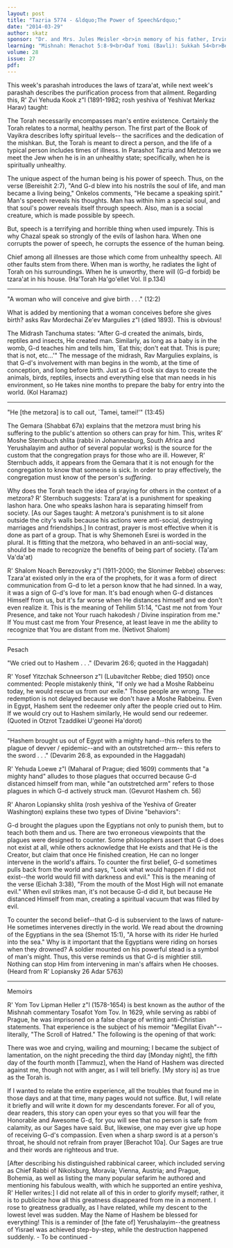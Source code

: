 ```yaml
---
layout: post
title: "Tazria 5774 - &ldquo;The Power of Speech&rdquo;"
date: "2014-03-29"
author: skatz
sponsor: "Dr. and Mrs. Jules Meisler <br>in memory of his father, Irving Meisler a\"h <br>&nbsp;&nbsp;&nbsp;<br>Mr. and Mrs. Harold Saltzman <br>in memory of his father <br>Yosef Noach ben Yitzchak Isaac a\"h <br>&nbsp;&nbsp;&nbsp;<br>Martin and Michelle Swartz <br>on the 50th yahrzeit of <br>Martin's great-grandfather <br>Alexander Kemeny <br>(Shimshon ben Avraham a\"h)"
learning: "Mishnah: Menachot 5:8-9<br>Daf Yomi (Bavli): Sukkah 54<br>Begin Masechet Beitzah on Tuesday<br>Halachah: Mishnah Berurah 356:2-357:2"
volume: 28
issue: 27
pdf: 
---
```


This week's parashah introduces the laws of tzara'at, while next week's parashah describes the purification process from that ailment. Regarding this, R' Zvi Yehuda Kook z"l (1891-1982; rosh yeshiva of Yeshivat Merkaz Harav) taught:

The Torah necessarily encompasses man's entire existence. Certainly the Torah relates to a normal, healthy person. The first part of the Book of Vayikra describes lofty spiritual levels-- the sacrifices and the dedication of the mishkan. But, the Torah is meant to direct a person, and the life of a typical person includes times of illness. In Parashot Tazria and Metzora we meet the Jew when he is in an unhealthy state; specifically, when he is spiritually unhealthy.

The unique aspect of the human being is his power of speech. Thus, on the verse (Bereishit 2:7), "And G-d blew into his nostrils the soul of life, and man became a living being," Onkelos comments, "He became a speaking spirit." Man's speech reveals his thoughts. Man has within him a special soul, and that soul's power reveals itself through speech. Also, man is a social creature, which is made possible by speech.

But, speech is a terrifying and horrible thing when used impurely. This is why Chazal speak so strongly of the evils of lashon hara. When one corrupts the power of speech, he corrupts the essence of the human being.

Chief among all illnesses are those which come from unhealthy speech. All other faults stem from there. When man is worthy, he radiates the light of Torah on his surroundings. When he is unworthy, there will (G-d forbid) be tzara'at in his house. (Ha'Torah Ha'go'ellet Vol. II p.134)

********

"A woman who will conceive and give birth . . ." (12:2)

What is added by mentioning that a woman conceives before she gives birth? asks Rav Mordechai Ze'ev Margulies z"l (died 1893). This is obvious!

The Midrash Tanchuma states: "After G-d created the animals, birds, reptiles and insects, He created man. Similarly, as long as a baby is in the womb, G-d teaches him and tells him, `Eat this; don't eat that. This is pure; that is not, etc...'" The message of the midrash, Rav Margulies explains, is that G-d's involvement with man begins in the womb, at the time of conception, and long before birth. Just as G-d took six days to create the animals, birds, reptiles, insects and everything else that man needs in his environment, so He takes nine months to prepare the baby for entry into the world. (Kol Haramaz)

********

"He \[the metzora\] is to call out, `Tamei, tamei!'" (13:45)

The Gemara (Shabbat 67a) explains that the metzora must bring his suffering to the public's attention so others can pray for him. This, writes R' Moshe Sternbuch shlita (rabbi in Johannesburg, South Africa and Yerushalayim and author of several popular works) is the source for the custom that the congregation prays for those who are ill. However, R' Sternbuch adds, it appears from the Gemara that it is not enough for the congregation to know that someone is sick. In order to pray effectively, the congregation must know of the person's *suffering.*

Why does the Torah teach the idea of praying for others in the context of a metzora? R' Sternbuch suggests: Tzara'at is a punishment for speaking lashon hara. One who speaks lashon hara is separating himself from society. \[As our Sages taught: A metzora's punishment is to sit alone outside the city's walls because his actions were anti-social, destroying marriages and friendships.\] In contrast, prayer is most effective when it is done as part of a group. That is why Shemoneh Esrei is worded in the plural. It is fitting that the metzora, who behaved in an anti-social way, should be made to recognize the benefits of being part of society. (Ta'am Va'da'at)

 R' Shalom Noach Berezovsky z"l (1911-2000; the Slonimer Rebbe) observes: Tzara'at existed only in the era of the prophets, for it was a form of direct communication from G-d to let a person know that he had sinned. In a way, it was a sign of G-d's love for man. It's bad enough when G-d distances Himself from us, but it's far worse when He distances himself and we don't even realize it. This is the meaning of Tehilim 51:14, "Cast me not from Your Presence, and take not Your ruach hakodesh / Divine inspiration from me." If You must cast me from Your Presence, at least leave in me the ability to recognize that You are distant from me. (Netivot Shalom)

********

Pesach

"We cried out to Hashem . . ." (Devarim 26:6; quoted in the Haggadah)

R' Yosef Yitzchak Schneerson z"l (Lubavitcher Rebbe; died 1950) once commented: People mistakenly think, "If only we had a Moshe Rabbeinu today, he would rescue us from our exile." Those people are wrong. The redemption is not delayed because we don't have a Moshe Rabbeinu. Even in Egypt, Hashem sent the redeemer only after the people cried out to Him. If we would cry out to Hashem similarly, He would send our redeemer. (Quoted in Otzrot Tzaddikei U'geonei Ha'dorot)

********

"Hashem brought us out of Egypt with a mighty hand--this refers to the plague of devver / epidemic--and with an outstretched arm-- this refers to the sword . . ." (Devarim 26:8, as expounded in the Haggadah)

R' Yehuda Loewe z"l (Maharal of Prague; died 1609) comments that "a mighty hand" alludes to those plagues that occurred because G-d distanced himself from man, while "an outstretched arm" refers to those plagues in which G-d actively struck man. (Gevurot Hashem ch. 56)

R' Aharon Lopiansky shlita (rosh yeshiva of the Yeshiva of Greater Washington) explains these two types of Divine "behaviors":

G-d brought the plagues upon the Egyptians not only to punish them, but to teach both them and us. There are two erroneous viewpoints that the plagues were designed to counter. Some philosophers assert that G-d does not exist at all, while others acknowledge that He exists and that He is the Creator, but claim that once He finished creation, He can no longer intervene in the world's affairs. To counter the first belief, G-d sometimes pulls back from the world and says, "Look what would happen if I did not exist--the world would fill with darkness and evil." This is the meaning of the verse (Eichah 3:38), "From the mouth of the Most High will not emanate evil." When evil strikes man, it's not because G-d did it, but because He distanced Himself from man, creating a spiritual vacuum that was filled by evil.

To counter the second belief--that G-d is subservient to the laws of nature-He sometimes intervenes directly in the world. We read about the drowning of the Egyptians in the sea (Shemot 15:1), "A horse with its rider He hurled into the sea." Why is it important that the Egyptians were riding on horses when they drowned? A soldier mounted on his powerful stead is a symbol of man's might. Thus, this verse reminds us that G-d is mightier still. Nothing can stop Him from intervening in man's affairs when He chooses. (Heard from R' Lopiansky 26 Adar 5763)

********

Memoirs

R' Yom Tov Lipman Heller z"l (1578-1654) is best known as the author of the Mishnah commentary Tosafot Yom Tov. In 1629, while serving as rabbi of Prague, he was imprisoned on a false charge of writing anti-Christian statements. That experience is the subject of his memoir "Megillat Eivah"--literally, "The Scroll of Hatred." The following is the opening of that work:

There was woe and crying, wailing and mourning; I became the subject of lamentation, on the night preceding the third day \[Monday night\], the fifth day of the fourth month \[Tammuz\], when the Hand of Hashem was directed against me, though not with anger, as I will tell briefly. \[My story is\] as true as the Torah is.

If I wanted to relate the entire experience, all the troubles that found me in those days and at that time, many pages would not suffice. But, I will relate it briefly and will write it down for my descendants forever. For all of you, dear readers, this story can open your eyes so that you will fear the Honorable and Awesome G-d, for you will see that no person is safe from calamity, as our Sages have said. But, likewise, one may ever give up hope of receiving G-d's compassion. Even when a sharp sword is at a person's throat, he should not refrain from prayer \[Berachot 10a\]. Our Sages are true and their words are righteous and true.

\[After describing his distinguished rabbinical career, which included serving as Chief Rabbi of Nikolsburg, Moravia; Vienna, Austria; and Prague, Bohemia, as well as listing the many popular sefarim he authored and mentioning his fabulous wealth, with which he supported an entire yeshiva, R' Heller writes:\] I did not relate all of this in order to glorify myself; rather, it is to publicize how all this greatness disappeared from me in a moment. I rose to greatness gradually, as I have related, while my descent to the lowest level was sudden. May the Name of Hashem be blessed for everything! This is a reminder of \[the fate of\] Yerushalayim--the greatness of Yisrael was achieved step-by-step, while the destruction happened suddenly. - To be continued -

